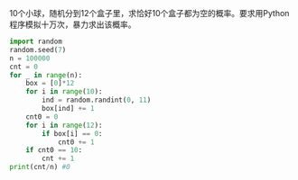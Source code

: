 10个小球，随机分到12个盒子里，求恰好10个盒子都为空的概率。要求用Python程序模拟十万次，暴力求出该概率。

```python
import random
random.seed(7)
n = 100000
cnt = 0
for _ in range(n):
    box = [0]*12
    for i in range(10):
        ind = random.randint(0, 11)
        box[ind] += 1
    cnt0 = 0
    for i in range(12):
        if box[i] == 0:
            cnt0 += 1
    if cnt0 == 10:
        cnt += 1
print(cnt/n) #0
```